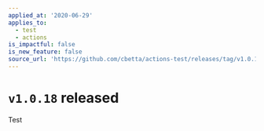```yaml
---
applied_at: '2020-06-29'
applies_to:
  - test
  - actions
is_impactful: false
is_new_feature: false
source_url: 'https://github.com/cbetta/actions-test/releases/tag/v1.0.18'
---
```

#  `v1.0.18` released

Test